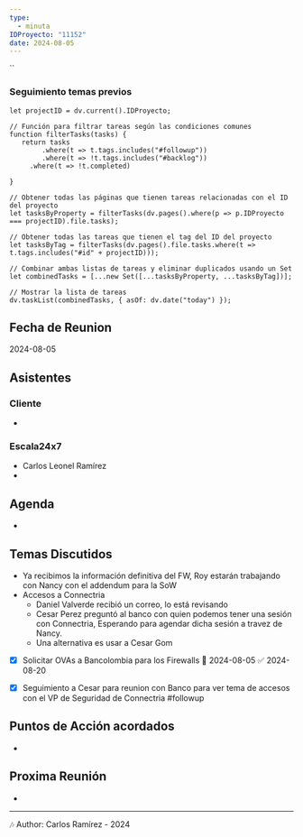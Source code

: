 ```yaml
---
type:
  - minuta
IDProyecto: "11152"
date: 2024-08-05
---
```


``

### Seguimiento temas previos

```dataviewjs
let projectID = dv.current().IDProyecto;

// Función para filtrar tareas según las condiciones comunes
function filterTasks(tasks) {
   return tasks
        .where(t => t.tags.includes("#followup"))
        .where(t => !t.tags.includes("#backlog"))
     .where(t => !t.completed)
        
}

// Obtener todas las páginas que tienen tareas relacionadas con el ID del proyecto
let tasksByProperty = filterTasks(dv.pages().where(p => p.IDProyecto === projectID).file.tasks);

// Obtener todas las tareas que tienen el tag del ID del proyecto
let tasksByTag = filterTasks(dv.pages().file.tasks.where(t => t.tags.includes("#id" + projectID)));

// Combinar ambas listas de tareas y eliminar duplicados usando un Set
let combinedTasks = [...new Set([...tasksByProperty, ...tasksByTag])];

// Mostrar la lista de tareas
dv.taskList(combinedTasks, { asOf: dv.date("today") });
 ```
## Fecha de Reunion
2024-08-05

## Asistentes

### Cliente
* 
### Escala24x7
- Carlos Leonel Ramírez
-  

## Agenda
* 
## Temas Discutidos 
- Ya recibimos la información definitiva del FW, Roy estarán trabajando con Nancy con el addendum para la SoW
- Accesos a Connectria
	- Daniel Valverde recibió un correo, lo está revisando
	- Cesar Perez preguntó al banco con quien podemos tener una sesión con Connectria, Esperando para agendar dicha sesión a travez de Nancy.
	- Una alternativa es usar a Cesar Gom

- [x] Solicitar OVAs a Bancolombia para los Firewalls 📅 2024-08-05 ✅ 2024-08-20
* [x] Seguimiento a Cesar para reunion con Banco para ver tema de accesos con el VP de Seguridad de Connectria #followup

## Puntos de Acción acordados
*  

## Proxima Reunión
*   

---
🎶
Author: Carlos Ramírez - 2024
